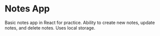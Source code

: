 # Notes App

Basic notes app in React for practice. Ability to create new notes, update notes, and delete notes. Uses local storage.
